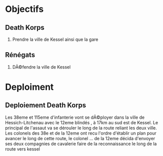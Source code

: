 # Objectifs
## Death Korps
1) Prendre la ville de Kessel ainsi que la gare
## Rénégats
1) DÃ©fendre la ville de Kessel

# Deploiment
## Deploiement Death Korps
Les 38eme et 115eme d'infanterie vont se dÃ©ployer dans la ville de Hessich-Litchenau avec le 12eme blindés , à 17km au sud est de Kessel. Le principal de l'assaut va se dérouler le long de la route reliant les deux ville.
Les colonels des 38e et de la 12eme ont recu l'ordre d'établir un plan pour avancer le long de cette route, le colonel ... de la 12eme décida d'envoyer ses deux compagnies de cavalerie faire de la reconnaissance le long de la route vers kessel
